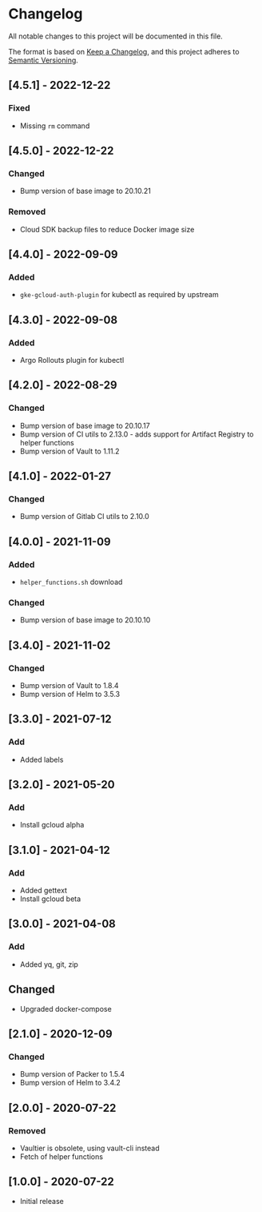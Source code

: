 # Changelog
All notable changes to this project will be documented in this file.

The format is based on [Keep a Changelog](https://keepachangelog.com/en/1.0.0/),
and this project adheres to [Semantic Versioning](https://semver.org/spec/v2.0.0.html).

## [4.5.1] - 2022-12-22
### Fixed
- Missing `rm` command

## [4.5.0] - 2022-12-22
### Changed
- Bump version of base image to 20.10.21
### Removed
- Cloud SDK backup files to reduce Docker image size

## [4.4.0] - 2022-09-09
### Added
- `gke-gcloud-auth-plugin` for kubectl as required by upstream

## [4.3.0] - 2022-09-08
### Added
- Argo Rollouts plugin for kubectl

## [4.2.0] - 2022-08-29
### Changed
- Bump version of base image to 20.10.17
- Bump version of CI utils to 2.13.0 - adds support for Artifact Registry to helper functions
- Bump version of Vault to 1.11.2

## [4.1.0] - 2022-01-27
### Changed
- Bump version of Gitlab CI utils to 2.10.0

## [4.0.0] - 2021-11-09
### Added
- `helper_functions.sh` download
### Changed
- Bump version of base image to 20.10.10

## [3.4.0] - 2021-11-02
### Changed
- Bump version of Vault to 1.8.4
- Bump version of Helm to 3.5.3

## [3.3.0] - 2021-07-12
### Add
- Added labels

## [3.2.0] - 2021-05-20
### Add
- Install gcloud alpha

## [3.1.0] - 2021-04-12
### Add
- Added gettext
- Install gcloud beta

## [3.0.0] - 2021-04-08
### Add
- Added yq, git, zip
## Changed
- Upgraded docker-compose

## [2.1.0] - 2020-12-09
### Changed
- Bump version of Packer to 1.5.4
- Bump version of Helm to 3.4.2


## [2.0.0] - 2020-07-22
### Removed
- Vaultier is obsolete, using vault-cli instead
- Fetch of helper functions

## [1.0.0] - 2020-07-22
- Initial release
